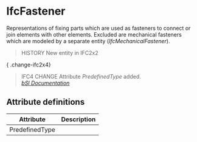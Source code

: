 IfcFastener
===========
Representations of fixing parts which are used as fasteners to connect or join
elements with other elements. Excluded are mechanical fasteners which are
modeled by a separate entity (_IfcMechanicalFastener_).  
  
> HISTORY  New entity in IFC2x2  
  
{ .change-ifc2x4}  
> IFC4 CHANGE  Attribute _PredefinedType_ added.  
[ _bSI
Documentation_](https://standards.buildingsmart.org/IFC/DEV/IFC4_2/FINAL/HTML/schema/ifcsharedcomponentelements/lexical/ifcfastener.htm)


Attribute definitions
---------------------
| Attribute      | Description   |
|----------------|---------------|
| PredefinedType |               |

